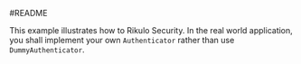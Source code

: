#README

This example illustrates how to Rikulo Security. In the real world application, you shall implement your own `Authenticator` rather than use `DummyAuthenticator`.
